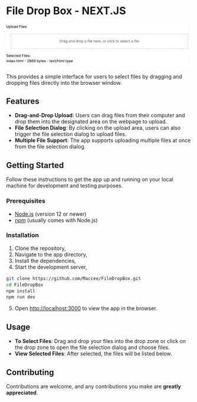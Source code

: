 # File Drop Box - NEXT.JS

![Screenshot of the application](./filedropbox.png)

This provides a simple interface for users to select files by dragging and dropping files directly into the browser window.

## Features

- **Drag-and-Drop Upload**: Users can drag files from their computer and drop them into the designated area on the webpage to upload.
- **File Selection Dialog**: By clicking on the upload area, users can also trigger the file selection dialog to upload files.
- **Multiple File Support**: The app supports uploading multiple files at once from the file selection dialog.

## Getting Started

Follow these instructions to get the app up and running on your local machine for development and testing purposes.

### Prerequisites

- [Node.js](https://nodejs.org/en/) (version 12 or newer)
- [npm](https://www.npmjs.com/) (usually comes with Node.js)

### Installation

1. Clone the repository,
2. Navigate to the app directory,
3. Install the dependencies,
4. Start the development server,

```bash
git clone https://github.com/Maccee/FileDropBox.git
cd FileDropBox
npm install
npm run dev
```

5. Open [http://localhost:3000](http://localhost:3000) to view the app in the browser.

## Usage

- **To Select Files**: Drag and drop your files into the drop zone or click on the drop zone to open the file selection dialog and choose files.
- **View Selected Files**: After selected, the files will be listed below.

## Contributing

Contributions are welcome, and any contributions you make are **greatly appreciated**.
